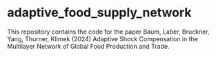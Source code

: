 # adaptive_food_supply_network

This repository contains the code for the paper Baum, Laber, Bruckner, Yang, Thurner, Klimek (2024) Adaptive Shock Compensation in the Multilayer Network of Global Food Production and Trade.
